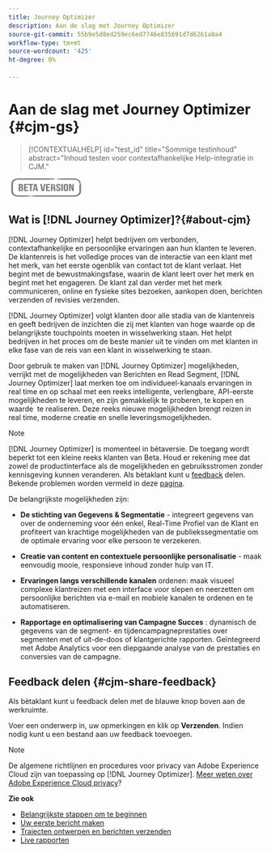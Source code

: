 ```yaml
---
title: Journey Optimizer
description: Aan de slag met Journey Optimizer
source-git-commit: 55b9e5d8ed259ec6ed7746e835691d7d6261a8a4
workflow-type: tm+mt
source-wordcount: '425'
ht-degree: 0%

---
```


# Aan de slag met Journey Optimizer {#cjm-gs}

>[!CONTEXTUALHELP]
>id="test_id"
>title="Sommige testinhoud"
>abstract="Inhoud testen voor contextafhankelijke Help-integratie in CJM."

![](assets/do-not-localize/badge.png)

## Wat is [!DNL Journey Optimizer]?{#about-cjm}

[!DNL Journey Optimizer] helpt bedrijven om verbonden, contextafhankelijke en persoonlijke ervaringen aan hun klanten te leveren. De klantenreis is het volledige proces van de interactie van een klant met het merk, van het eerste ogenblik van contact tot de klant verlaat. Het begint met de bewustmakingsfase, waarin de klant leert over het merk en begint met het engageren. De klant zal dan verder met het merk communiceren, online en fysieke sites bezoeken, aankopen doen, berichten verzenden of revisies verzenden.

[!DNL Journey Optimizer] volgt klanten door alle stadia van de klantenreis en geeft bedrijven de inzichten die zij met klanten van hoge waarde op de belangrijkste touchpoints moeten in wisselwerking staan. Het helpt bedrijven in het proces om de beste manier uit te vinden om met klanten in elke fase van de reis van een klant in wisselwerking te staan.

Door gebruik te maken van [!DNL Journey Optimizer] mogelijkheden, verrijkt met de mogelijkheden van Berichten en Read Segment, [!DNL Journey Optimizer] laat merken toe om individueel-kanaals ervaringen in real time en op schaal met een reeks intelligente, verlengbare, API-eerste mogelijkheden te leveren, en zijn gemakkelijk te proberen, te kopen en waarde &#x200B; te realiseren. Deze reeks nieuwe mogelijkheden brengt reizen in real time, moderne creatie en snelle leveringsmogelijkheden. &#x200B;

>[!NOTE]
>
>[!DNL Journey Optimizer] is momenteel in bètaversie. De toegang wordt beperkt tot een kleine reeks klanten van Beta. Houd er rekening mee dat zowel de productinterface als de mogelijkheden en gebruiksstromen zonder kennisgeving kunnen veranderen. Als bètaklant kunt u [feedback](#cjm-share-feedback) delen. Bekende problemen worden vermeld in deze [pagina](known-issues.md).

De belangrijkste mogelijkheden zijn:

* **De stichting van Gegevens &amp; Segmentatie**  - integreert gegevens van over de onderneming voor één enkel, Real-Time Profiel van de Klant en profiteert van krachtige mogelijkheden van de publiekssegmentatie om de optimale ervaring voor elke persoon te verzekeren.

* **Creatie van content en contextuele persoonlijke personalisatie**  - maak eenvoudig mooie, responsieve inhoud zonder hulp van IT.

* **Ervaringen langs verschillende kanalen**  ordenen: maak visueel complexe klantreizen met een interface voor slepen en neerzetten om persoonlijke berichten via e-mail en mobiele kanalen te ordenen en te automatiseren.

* **Rapportage en optimalisering van Campagne Succes** : dynamisch de gegevens van de segment- en tijdencampagneprestaties over segmenten met of uit-de-doos of klantgerichte rapporten. Geïntegreerd met Adobe Analytics voor een diepgaande analyse van de prestaties en conversies van de campagne.

## Feedback delen {#cjm-share-feedback}

Als bètaklant kunt u feedback delen met de blauwe knop boven aan de werkruimte.

Voer een onderwerp in, uw opmerkingen en klik op **Verzenden**. Indien nodig kunt u een bestand aan uw feedback toevoegen.

>[!NOTE]
>
>De algemene richtlijnen en procedures voor privacy van Adobe Experience Cloud zijn van toepassing op [!DNL Journey Optimizer]. [Meer weten over Adobe Experience Cloud privacy](https://www.adobe.com/privacy/experience-cloud.html)?


**Zie ook**

* [Belangrijkste stappen om te beginnen](quick-start.md)
* [Uw eerste bericht maken](get-started-content.md)
* [Trajecten ontwerpen en berichten verzenden](building-journeys/journey-gs.md)
* [Live rapporten](reports/live-report.md)
